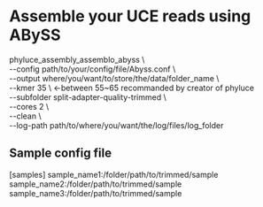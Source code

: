 # Assemble your UCE reads using ABySS 

phyluce_assembly_assemblo_abyss \\<br/>
    --config path/to/your/config/file/Abyss.conf \\<br/>
    --output where/you/want/to/store/the/data/folder_name \\<br/>
    --kmer 35 \  <-between 55~65 recommanded by creator of phyluce<br/>
    --subfolder split-adapter-quality-trimmed \\<br/>
    --cores 2 \\<br/>
    --clean \\<br/>
    --log-path path/to/where/you/want/the/log/files/log_folder

## Sample config file
    
\[samples]
sample_name1:/folder/path/to/trimmed/sample
sample_name2:/folder/path/to/trimmed/sample
sample_name3:/folder/path/to/trimmed/sample
